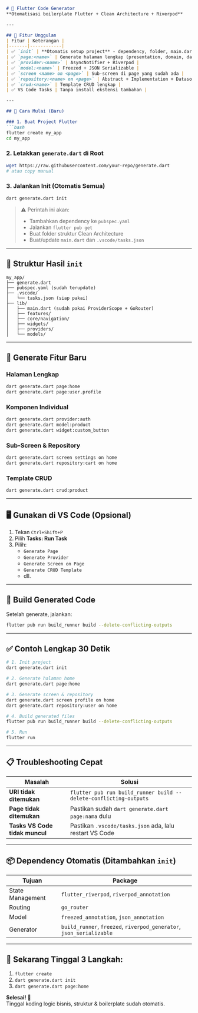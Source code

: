```markdown
# 🚀 Flutter Code Generator  
**Otomatisasi boilerplate Flutter + Clean Architecture + Riverpod**

---

## 📌 Fitur Unggulan
| Fitur | Keterangan |
|-------|------------|
| ✅ `init` | **Otomatis setup project** - dependency, folder, main.dart, tasks.json |
| ✅ `page:<name>` | Generate halaman lengkap (presentation, domain, data) |
| ✅ `provider:<name>` | AsyncNotifier + Riverpod |
| ✅ `model:<name>` | Freezed + JSON Serializable |
| ✅ `screen <name> on <page>` | Sub-screen di page yang sudah ada |
| ✅ `repository:<name> on <page>` | Abstract + Implementation + Datasource |
| ✅ `crud:<name>` | Template CRUD lengkap |
| ✅ VS Code Tasks | Tanpa install ekstensi tambahan |

---

## 🎯 Cara Mulai (Baru)

### 1. Buat Project Flutter
```bash
flutter create my_app
cd my_app
```

### 2. Letakkan `generate.dart` di Root
```bash
wget https://raw.githubusercontent.com/your-repo/generate.dart
# atau copy manual
```

### 3. Jalankan Init (Otomatis Semua)
```bash
dart generate.dart init
```

> ⚠️ Perintah ini akan:
> - Tambahkan dependency ke `pubspec.yaml`
> - Jalankan `flutter pub get`
> - Buat folder struktur Clean Architecture
> - Buat/update `main.dart` dan `.vscode/tasks.json`

---

## 📂 Struktur Hasil `init`
```
my_app/
├── generate.dart
├── pubspec.yaml (sudah terupdate)
├── .vscode/
│   └── tasks.json (siap pakai)
├── lib/
│   ├── main.dart (sudah pakai ProviderScope + GoRouter)
│   ├── features/
│   ├── core/navigation/
│   ├── widgets/
│   ├── providers/
│   └── models/
```

---

## 🚀 Generate Fitur Baru

### Halaman Lengkap
```bash
dart generate.dart page:home
dart generate.dart page:user.profile
```

### Komponen Individual
```bash
dart generate.dart provider:auth
dart generate.dart model:product
dart generate.dart widget:custom_button
```

### Sub-Screen & Repository
```bash
dart generate.dart screen settings on home
dart generate.dart repository:cart on home
```

### Template CRUD
```bash
dart generate.dart crud:product
```

---

## 🖥️ Gunakan di VS Code (Opsional)

1. Tekan `Ctrl+Shift+P`
2. Pilih **Tasks: Run Task**
3. Pilih:
   - `Generate Page`
   - `Generate Provider`
   - `Generate Screen on Page`
   - `Generate CRUD Template`
   - dll.

---

## 🔧 Build Generated Code

Setelah generate, jalankan:
```bash
flutter pub run build_runner build --delete-conflicting-outputs
```

---

## ✅ Contoh Lengkap 30 Detik

```bash
# 1. Init project
dart generate.dart init

# 2. Generate halaman home
dart generate.dart page:home

# 3. Generate screen & repository
dart generate.dart screen profile on home
dart generate.dart repository:user on home

# 4. Build generated files
flutter pub run build_runner build --delete-conflicting-outputs

# 5. Run
flutter run
```

---

## 📋 Troubleshooting Cepat

| Masalah | Solusi |
|---------|--------|
| **URI tidak ditemukan** | `flutter pub run build_runner build --delete-conflicting-outputs` |
| **Page tidak ditemukan** | Pastikan sudah `dart generate.dart page:nama` dulu |
| **Tasks VS Code tidak muncul** | Pastikan `.vscode/tasks.json` ada, lalu restart VS Code |

---

## 📦 Dependency Otomatis (Ditambahkan `init`)

| Tujuan | Package |
|--------|---------|
| State Management | `flutter_riverpod`, `riverpod_annotation` |
| Routing | `go_router` |
| Model | `freezed_annotation`, `json_annotation` |
| Generator | `build_runner`, `freezed`, `riverpod_generator`, `json_serializable` |

---

## 🎉 Sekarang Tinggal 3 Langkah:
1. `flutter create`
2. `dart generate.dart init`
3. `dart generate.dart page:home`

**Selesai!** 🎉  
Tinggal koding logic bisnis, struktur & boilerplate sudah otomatis.

```
